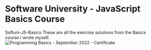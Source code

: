 # Software University - JavaScript Basics Course
Softuni-JS-Basics
These are all the exercise solutions from the Basics course I wrote myself.
![Programming Basics - September 2022 - Certificate](https://user-images.githubusercontent.com/109210142/199962186-9efd7b8f-b7dd-4c36-8a0b-6335265a7a3c.jpeg)

